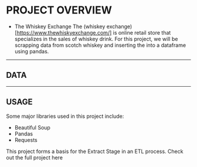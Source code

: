 # PROJECT OVERVIEW
- The Whiskey Exchange
    The (whiskey exchange)[https://www.thewhiskyexchange.com/] is online retail store that specializes in the sales of whiskey drink. For this project, we will be scrapping data from scotch whiskey and inserting the into a dataframe using pandas.
 

-----------------------------------------------------------------------------------------------------

## DATA


-----------------------------------------------------------------------------------------------------

## USAGE
Some major libraries used in this project include:
- Beautiful Soup
- Pandas
- Requests

This project forms a basis for the Extract Stage in an ETL process. Check out the full project here